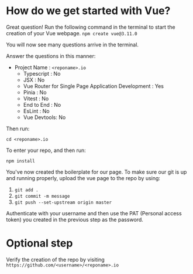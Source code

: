 # How do we get started with Vue?
Great question! Run the following command in the terminal to start the creation of your Vue webpage.
` npm create vue@3.11.0 `

You will now see many questions arrive in the terminal.

Answer the questions in this manner:
- Project Name : `<reponame>.io`
    - Typescript : No
    - JSX : No
    - Vue Router for Single Page Application Development : Yes
    - Pinia : No
    - Vitest : No
    - End to End : No
    - EsLint : No
    - Vue Devtools: No

Then run:

`cd <reponame>.io`

To enter your repo, and then run:

`npm install`

You've now created the boilerplate for our page. To make sure our git is up and running properly, upload the vue page to the repo by using:

1. ` git add . `
2. ` git commit -m message `
3. ` git push --set-upstream origin master `

Authenticate with your username and then use the PAT (Personal access token) you created in the previous step as the password.

# Optional step
Verify the creation of the repo by visiting `https://github.com/<username>/<reponame>.io`
